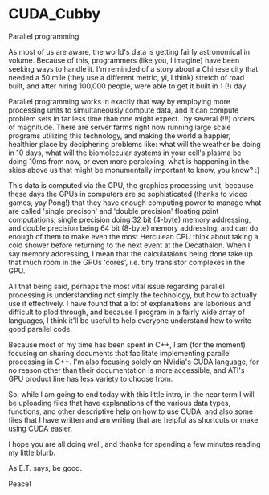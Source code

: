 # CUDA_Cubby

Parallel programming 

As most of us are aware, the world's data is getting fairly astronomical in volume. Because of this, programmers (like you, I imagine) have been seeking ways to handle it. I'm reminded of a story about a Chinese city that needed a 50 mile (they use a different metric, yi, I think) stretch of road built, and after hiring 100,000 people, were able to get it built in 1 (!) day. 

Parallel programming works in exactly that way by employing more processing units to simultaneously compute data, and it can compute problem sets in far less time than one might expect...by several (!!!) orders of magnitude. There are server farms right now running large scale programs utilizing this technology, and making the world a happier, healthier place by deciphering problems like: what will the weather be doing in 10 days, what will the biomolecular systems in your cell's plasma be doing 10ms from now, or even more perplexing, what is happening in the skies above us that might be monumentally important to know, you know? :)

This data is computed via the GPU, the graphics processing unit, because these days the GPUs in computers are so sophisticated (thanks to video games, yay Pong!) that they have enough computing power to manage what are called  'single precison' and 'double precision' floating point computations; single precision doing 32 bit (4-byte) memory addressing, and double precision being 64 bit (8-byte) memory addressing, and can do enough of them to make even the most Herculean CPU think about taking a cold shower before returning to the next event at the Decathalon. When I say memory addressing, I mean that the calculataions being done take up that much room in the GPUs 'cores', i.e. tiny transistor complexes in the GPU.

All that being said, perhaps the most vital issue regarding parallel processing is understanding not simply the technology, but how to actually use it effectively. I have found that a lot of explanations are laborious and difficult to plod through, and because I program in a fairly wide array of languages, I think it'll be useful to help everyone understand how to write good parallel code. 

Because most of my time has been spent in C++, I am (for the moment) focusing on sharing documents that facilitate implementing parallel processing in C++. I'm also focusing solely on NVidia's CUDA language, for no reason other than their documentation is more accessible, and ATI's GPU product line has less variety to choose from.

So, while I am going to end today with this little intro, in the near term I will be uploading files that have explanations of the various data types, functions, and other descriptive help on how to use CUDA, and also some files that I have written and am writing that are helpful as shortcuts or make using CUDA easier.

I hope you are all doing well, and thanks for spending a few minutes reading my little blurb. 

As E.T. says, be good.

Peace!



 
